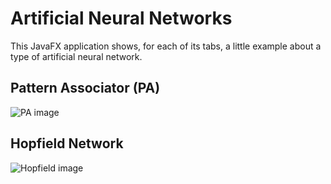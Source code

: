 # Artificial Neural Networks

This JavaFX application shows, for each of its tabs, a little example about a type of artificial neural network.

## Pattern Associator (PA)

![PA image](http://i60.tinypic.com/vhdk54.jpg)


## Hopfield Network

![Hopfield image](http://i57.tinypic.com/2wog4dl.jpg)

